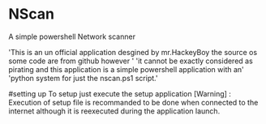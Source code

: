 # NScan
A simple powershell Network scanner 


'This is an un official application desgined by mr.HackeyBoy the source os some code are from github however ' 'it cannot be exactly considered as pirating and this application is a simple powershell application with an' 'python system for just the nscan.ps1 script.'

#setting up
To setup just execute the setup application 
[Warning] : Execution of setup file is recommanded to be done when connected to the internet although it is reexecuted during the application launch.
